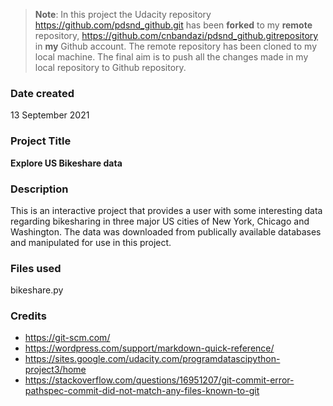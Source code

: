 >**Note**: In this project the Udacity repository https://github.com/pdsnd_github.git has been **forked** to my **remote** repository, https://github.com/cnbandazi/pdsnd_github.gitrepository in **my** Github account. The remote repository has been cloned to my local machine. The final aim is to push all the changes made in my local repository to Github repository.

### Date created
13 September 2021

### Project Title
**Explore US Bikeshare data**

### Description
This is an interactive project that provides a user with some interesting data regarding bikesharing in three major US cities of New York, Chicago and Washington. The data was downloaded from publically available databases and manipulated for use in this project.

### Files used
bikeshare.py

### Credits
* https://git-scm.com/
* https://wordpress.com/support/markdown-quick-reference/
* https://sites.google.com/udacity.com/programdatascipython-project3/home
* https://stackoverflow.com/questions/16951207/git-commit-error-pathspec-commit-did-not-match-any-files-known-to-git
